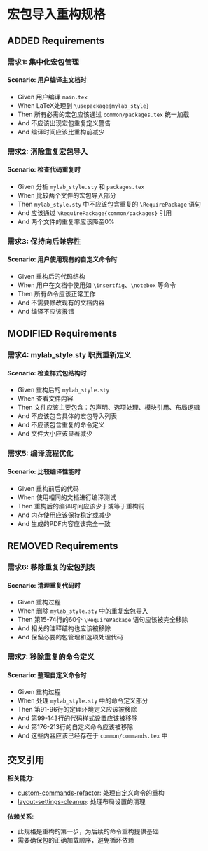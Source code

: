 # 宏包导入重构规格

## ADDED Requirements

### 需求1: 集中化宏包管理
#### Scenario: 用户编译主文档时
- Given 用户编译 `main.tex`
- When LaTeX处理到 `\usepackage{mylab_style}`
- Then 所有必需的宏包应该通过 `common/packages.tex` 统一加载
- And 不应该出现宏包重复定义警告
- And 编译时间应该比重构前减少

### 需求2: 消除重复宏包导入
#### Scenario: 检查代码重复时
- Given 分析 `mylab_style.sty` 和 `packages.tex`
- When 比较两个文件的宏包导入部分
- Then `mylab_style.sty` 中不应该包含重复的 `\RequirePackage` 语句
- And 应该通过 `\RequirePackage{common/packages}` 引用
- And 两个文件的重复率应该降至0%

### 需求3: 保持向后兼容性
#### Scenario: 用户使用现有的自定义命令时
- Given 重构后的代码结构
- When 用户在文档中使用如 `\insertfig`、`\notebox` 等命令
- Then 所有命令应该正常工作
- And 不需要修改现有的文档内容
- And 编译不应该报错

## MODIFIED Requirements

### 需求4: mylab_style.sty 职责重新定义
#### Scenario: 检查样式包结构时
- Given 重构后的 `mylab_style.sty`
- When 查看文件内容
- Then 文件应该主要包含：包声明、选项处理、模块引用、布局逻辑
- And 不应该包含具体的宏包导入列表
- And 不应该包含重复的命令定义
- And 文件大小应该显著减少

### 需求5: 编译流程优化
#### Scenario: 比较编译性能时
- Given 重构前后的代码
- When 使用相同的文档进行编译测试
- Then 重构后的编译时间应该少于或等于重构前
- And 内存使用应该保持稳定或减少
- And 生成的PDF内容应该完全一致

## REMOVED Requirements

### 需求6: 移除重复的宏包列表
#### Scenario: 清理重复代码时
- Given 重构过程
- When 删除 `mylab_style.sty` 中的重复宏包导入
- Then 第15-74行的60个 `\RequirePackage` 语句应该被完全移除
- And 相关的注释结构也应该被移除
- And 保留必要的包管理和选项处理代码

### 需求7: 移除重复的命令定义
#### Scenario: 整理自定义命令时
- Given 重构过程
- When 处理 `mylab_style.sty` 中的命令定义部分
- Then 第91-96行的定理环境定义应该被移除
- And 第99-143行的代码样式设置应该被移除
- And 第176-213行的自定义命令应该被移除
- And 这些内容应该已经存在于 `common/commands.tex` 中

## 交叉引用

**相关能力**:
- [custom-commands-refactor](../custom-commands-refactor/spec.md): 处理自定义命令的重构
- [layout-settings-cleanup](../layout-settings-cleanup/spec.md): 处理布局设置的清理

**依赖关系**:
- 此规格是重构的第一步，为后续的命令重构提供基础
- 需要确保包的正确加载顺序，避免循环依赖